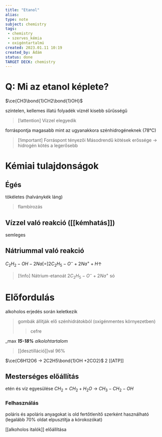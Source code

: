 ```yaml
---
title: "Etanol"
alias: 
type: note
subject: chemistry
tags:
 - chemistry
 - szerves_kémia
 - oxigéntartalmú
created: 2023.01.11 10:19
created_by: Ádám
status: done 
TARGET DECK: chemistry 
---
```

# Q: Mi az etanol képlete? 
$\ce{CH3\bond{1}CH2\bond{1}OH}$ 
<!--ID: 1674987152376-->



színtelen, kellemes illatú folyadék
víznél kisebb sűrűsségű
>[!attention] Vízzel elegyedik

forráspontja magasabb mint az ugyanakkora szénhidrogéneknek (78°C)
>[!important] Forráspont tényezői
>Másodrendű kötések erőssége → hidrogén kötés a legerősebb

# Kémiai tulajdonságok
## Égés
tökéletes (halványkék láng)
> flambírozás
## Vízzel való reakció ([[kémhatás]])
semleges
## Nátriummal való reakció 
$C_2H_2-OH-2Na[=]2C_2H_5-O^-+2Na^++H$↑

>[!info] Nátrium-etanoát
>$2C_2H_5-O^-+2Na^+$
>só

# Előfordulás
alkoholos erjedés során keletkezik
> gombák állítják elő szénhidrátokból (oxigénmentes környezetben)
>  >cefre

_max ___15-18%__ alkolohtartalom_
>[[desztilláció]]val 96%

$\ce{C6H12O6 -> 2C2H5\bond{1}OH +2CO2}$
2 [[ATP]]

## Mesterséges előállítás
etén és víz egyesülése
$CH_2=CH_2+H_2O$ → $CH_3-CH_2-OH$

### Felhasználás
poláris és apoláris anyagokat is old
fertőtlenítő szerként használható (legalább 70% oldat elpusztítja a kórokozókat)

[[alkoholos italók]] előállítása
